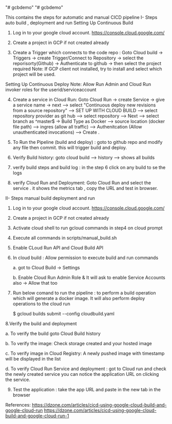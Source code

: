 "# gcbdemo"
"# gcbdemo"

This contains the steps for automatic and manual CICD pipeline
I- Steps auto build , deployment and run
    Setting Up Continuous Build
1. Log in to your google cloud account. https://console.cloud.google.com/

2. Create a project in GCP if not created already

3. Create a Trigger which connects to the code repo :  Goto Cloud build -> Triggers -> create Trigger/Connect to Repository ->
    select the reporisorty(Github) -> Authenticate to github -> then select the project required
Note: If GCP client  not installed, try to install and select which project will be used.

 Setting Up Continuous Deploy
  Note: Allow Run Admin and Cloud Run invoker roles  for the userid/serviceaccount

4. Create a service in Cloud Run: Goto Cloud Run -> create Service  -> give a service name -> next -->
 select "Continuous deploy new revisions from a source repository" --> SET UP WITH CLOUD BUILD -->
 select repository provider as git hub --> select repository --> Next --> select branch as ^master$ -> Build Type as Docker --> source location (docker file path) -->
  ingres (allow all traffic) --> Authenitcation (Allow unauthenticated invocations) -->  Create .

5. To Run the Pipeline (build and deploy) : goto to github repo and modify any file then commit.  this will trigger build and deploy.

6. Verify Build history:  goto cloud build --> history --> shows all builds

7. verify build steps and build log :  in the step 6 click on any build to se the logs

8. verify Cloud Run and Deployment: Goto Cloud Run and select the service  . it shows the metrics tab , copy the URL and test in browser.




II- Steps manual build deployment and run

1. Log in to your google cloud account. https://console.cloud.google.com/

2. Create a project in GCP if not created already

3. Activate cloud shell to run gcloud commands in step4 on cloud prompt

4. Execute all commands in scripts/manual_build.sh

5. Enable CLoud Run API and Cloud Build API

6. In cloud build : Allow permission to execute build and run commands

    a. got  to Cloud Build -> Settings

    b. Enable Cloud Run Admin Role & It will ask to enable Service Accounts also -> Allow that too

7.  Run below comand to run the pipeline :  to perform a build operation which will generate a docker image. It will also perform deploy operations to the cloud run

    $ gcloud builds submit --config cloudbuild.yaml

8.Verify the  build and deployment

 a.  To verify the build  goto Cloud Build history

 b.  To verify the image: Check storage created and your hosted image

 c.  To verify image in Cloud Registry: A newly pushed image with timestamp will be displayed in the list

 d.  To verify Cloud Run Service and deployment :  got to Cloud run and check the newly created service  you can notice the application URL on clicking the service.

9. Test the application : take the app URL and paste in the new tab in the browser


References: https://dzone.com/articles/cicd-using-google-cloud-build-and-google-cloud-run
https://dzone.com/articles/cicd-using-google-cloud-build-and-google-cloud-run-1



